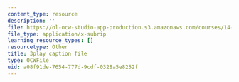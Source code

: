 ```yaml
---
content_type: resource
description: ''
file: https://ol-ocw-studio-app-production.s3.amazonaws.com/courses/14-01-principles-of-microeconomics-fall-2018/a08f91de7654777d9cdf0328a5e8252f_6XhkCU8Rw_0.srt
file_type: application/x-subrip
learning_resource_types: []
resourcetype: Other
title: 3play caption file
type: OCWFile
uid: a08f91de-7654-777d-9cdf-0328a5e8252f
---
```

